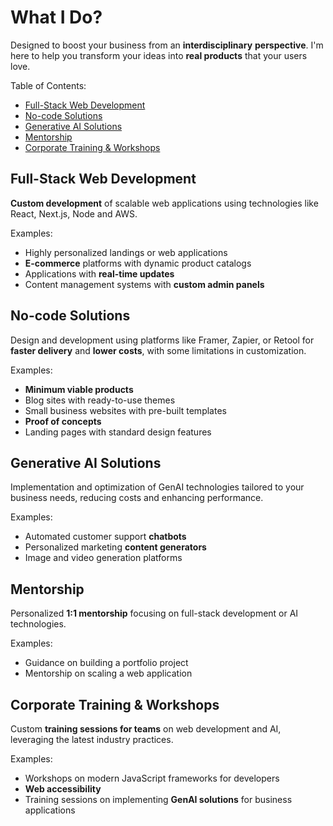 # What I Do?

Designed to boost your business from an **interdisciplinary** **perspective**. I'm here to help you transform your ideas into **real products** that your users love.

Table of Contents:
- [Full-Stack Web Development](#fullstack-web-development)
- [No-code Solutions](#nocode-solutions)
- [Generative AI Solutions](#generative-ai-solutions)
- [Mentorship](#mentorship)
- [Corporate Training & Workshops](#corporate-training--workshops)

## Full-Stack Web Development

**Custom development** of scalable web applications using technologies like React, Next.js, Node and AWS.

Examples:
- Highly personalized landings or web applications
- **E-commerce** platforms with dynamic product catalogs
- Applications with **real-time updates**
- Content management systems with **custom admin panels**

## No-code Solutions

Design and development using platforms like Framer, Zapier, or Retool for **faster delivery** and **lower costs**, with some limitations in customization.

Examples:
- **Minimum viable products**
- Blog sites with ready-to-use themes
- Small business websites with pre-built templates
- **Proof of concepts**
- Landing pages with standard design features

## Generative AI Solutions

Implementation and optimization of GenAI technologies tailored to your business needs, reducing costs and enhancing performance.

Examples:
- Automated customer support **chatbots**
- Personalized marketing **content generators**
- Image and video generation platforms

## Mentorship

Personalized **1:1 mentorship** focusing on full-stack development or AI technologies.

Examples:
- Guidance on building a portfolio project
- Mentorship on scaling a web application

## Corporate Training & Workshops

Custom **training sessions for teams** on web development and AI, leveraging the latest industry practices.

Examples:
- Workshops on modern JavaScript frameworks for developers
- **Web accessibility**
- Training sessions on implementing **GenAI solutions** for business applications

